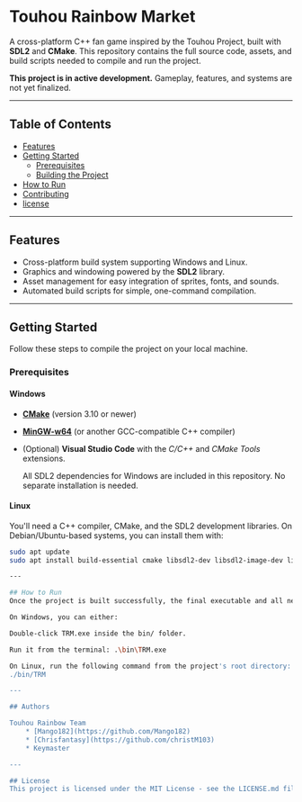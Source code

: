 # Touhou Rainbow Market
A cross-platform C++ fan game inspired by the Touhou Project, built with **SDL2** and **CMake**. This repository contains the full source code, assets, and build scripts needed to compile and run the project.

**This project is in active development.** Gameplay, features, and systems are not yet finalized.

---

## Table of Contents
* [Features](#-features)
* [Getting Started](#-getting-started)
  * [Prerequisites](#-prerequisites)
  * [Building the Project](#-building-the-project)
* [How to Run](#️-how-to-run)
* [Contributing](#-contributing)
* [license](#-license)

---

## Features
* Cross-platform build system supporting Windows and Linux.
* Graphics and windowing powered by the **SDL2** library.
* Asset management for easy integration of sprites, fonts, and sounds.
* Automated build scripts for simple, one-command compilation.

---

## Getting Started
Follow these steps to compile the project on your local machine.

### Prerequisites

#### Windows
* [**CMake**](https://cmake.org/download/) (version 3.10 or newer)
* [**MinGW-w64**](https://www.mingw-w64.org/) (or another GCC-compatible C++ compiler)
* (Optional) **Visual Studio Code** with the *C/C++* and *CMake Tools* extensions.

    All SDL2 dependencies for Windows are included in this repository. No separate installation is needed.

#### Linux
You'll need a C++ compiler, CMake, and the SDL2 development libraries. On Debian/Ubuntu-based systems, you can install them with:
```bash
sudo apt update
sudo apt install build-essential cmake libsdl2-dev libsdl2-image-dev libsdl2-ttf-dev

---

## How to Run
Once the project is built successfully, the final executable and all necessary assets and DLLs will be placed in the bin/ directory.

On Windows, you can either:

Double-click TRM.exe inside the bin/ folder.

Run it from the terminal: .\bin\TRM.exe

On Linux, run the following command from the project's root directory:
./bin/TRM

---

## Authors

Touhou Rainbow Team
    * [Mango182](https://github.com/Mango182)
    * [Chrisfantasy](https://github.com/christM103)
    * Keymaster

---

## License
This project is licensed under the MIT License - see the LICENSE.md file for details.